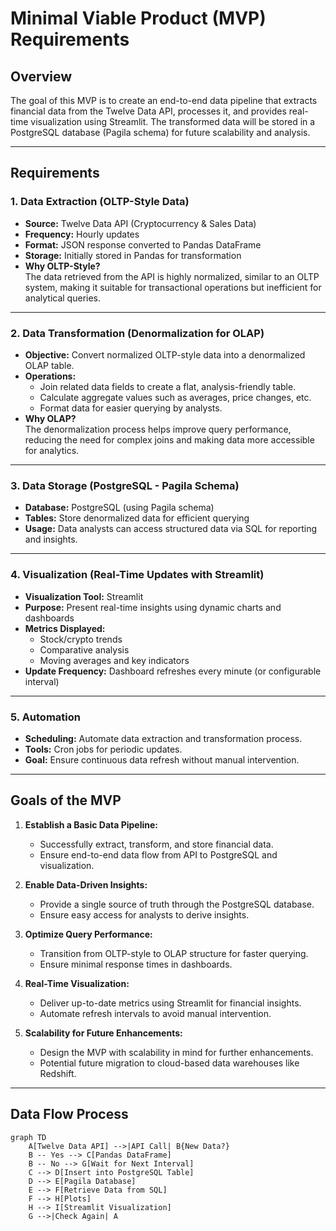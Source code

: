 # Minimal Viable Product (MVP) Requirements

## Overview
The goal of this MVP is to create an end-to-end data pipeline that extracts financial data from the Twelve Data API, processes it, and provides real-time visualization using Streamlit. The transformed data will be stored in a PostgreSQL database (Pagila schema) for future scalability and analysis.

---

## Requirements

### 1. **Data Extraction (OLTP-Style Data)**
- **Source:** Twelve Data API (Cryptocurrency & Sales Data)
- **Frequency:** Hourly updates
- **Format:** JSON response converted to Pandas DataFrame
- **Storage:** Initially stored in Pandas for transformation
- **Why OLTP-Style?**  
  The data retrieved from the API is highly normalized, similar to an OLTP system, making it suitable for transactional operations but inefficient for analytical queries.

---

### 2. **Data Transformation (Denormalization for OLAP)**
- **Objective:** Convert normalized OLTP-style data into a denormalized OLAP table.
- **Operations:**
  - Join related data fields to create a flat, analysis-friendly table.
  - Calculate aggregate values such as averages, price changes, etc.
  - Format data for easier querying by analysts.
- **Why OLAP?**  
  The denormalization process helps improve query performance, reducing the need for complex joins and making data more accessible for analytics.

---

### 3. **Data Storage (PostgreSQL - Pagila Schema)**
- **Database:** PostgreSQL (using Pagila schema)
- **Tables:** Store denormalized data for efficient querying
- **Usage:** Data analysts can access structured data via SQL for reporting and insights.

---

### 4. **Visualization (Real-Time Updates with Streamlit)**
- **Visualization Tool:** Streamlit
- **Purpose:** Present real-time insights using dynamic charts and dashboards
- **Metrics Displayed:**
  - Stock/crypto trends
  - Comparative analysis
  - Moving averages and key indicators
- **Update Frequency:** Dashboard refreshes every minute (or configurable interval)

---

### 5. **Automation**
- **Scheduling:** Automate data extraction and transformation process.
- **Tools:** Cron jobs for periodic updates.
- **Goal:** Ensure continuous data refresh without manual intervention.

---

## Goals of the MVP

1. **Establish a Basic Data Pipeline:**  
   - Successfully extract, transform, and store financial data.
   - Ensure end-to-end data flow from API to PostgreSQL and visualization.

2. **Enable Data-Driven Insights:**  
   - Provide a single source of truth through the PostgreSQL database.
   - Ensure easy access for analysts to derive insights.

3. **Optimize Query Performance:**  
   - Transition from OLTP-style to OLAP structure for faster querying.
   - Ensure minimal response times in dashboards.

4. **Real-Time Visualization:**  
   - Deliver up-to-date metrics using Streamlit for financial insights.
   - Automate refresh intervals to avoid manual intervention.

5. **Scalability for Future Enhancements:**  
   - Design the MVP with scalability in mind for further enhancements.
   - Potential future migration to cloud-based data warehouses like Redshift.

---

## Data Flow Process

```mermaid
graph TD
    A[Twelve Data API] -->|API Call| B{New Data?}
    B -- Yes --> C[Pandas DataFrame]
    B -- No --> G[Wait for Next Interval]
    C --> D[Insert into PostgreSQL Table]
    D --> E[Pagila Database]
    E --> F[Retrieve Data from SQL]
    F --> H[Plots]
    H --> I[Streamlit Visualization]
    G -->|Check Again| A

